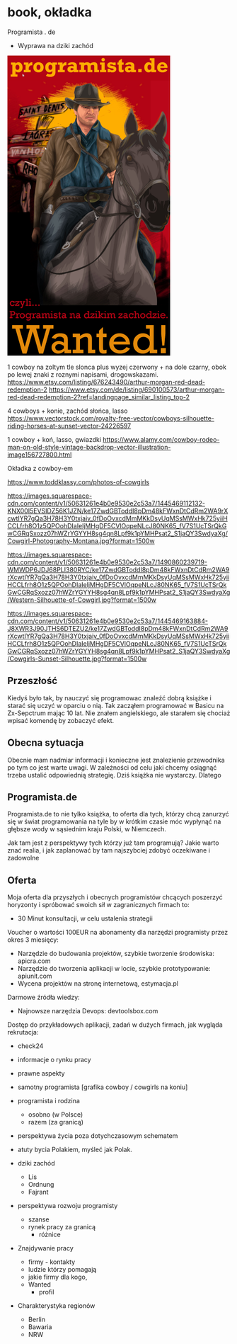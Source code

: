 # book, okładka
Programista . de
  + Wyprawa na dziki zachód

![programista-de-book-icon.png](programista-de-book-icon.png)

1 cowboy na zoltym tle slonca plus wyzej czerwony + na dole czarny, obok po lewej znaki z roznymi napisami, drogowskazami.
https://www.etsy.com/listing/676243490/arthur-morgan-red-dead-redemption-2
https://www.etsy.com/de/listing/690100573/arthur-morgan-red-dead-redemption-2?ref=landingpage_similar_listing_top-2

4 cowboys + konie, zachód słońca, lasso
https://www.vectorstock.com/royalty-free-vector/cowboys-silhouette-riding-horses-at-sunset-vector-24226597


1 cowboy + koń, lasso, gwiazdki
https://www.alamy.com/cowboy-rodeo-man-on-old-style-vintage-backdrop-vector-illustration-image156727800.html


Okładka z cowboy-em

https://www.toddklassy.com/photos-of-cowgirls


https://images.squarespace-cdn.com/content/v1/50631261e4b0e9530e2c53a7/1445469112132-KNX00I5EVSIDZ56K1JZN/ke17ZwdGBToddI8pDm48kFWxnDtCdRm2WA9rXcwtIYR7gQa3H78H3Y0txjaiv_0fDoOvxcdMmMKkDsyUqMSsMWxHk725yiiHCCLfrh8O1z5QPOohDIaIeljMHgDF5CVlOqpeNLcJ80NK65_fV7S1UcTSrQkGwCGRqSxozz07hWZrYGYYH8sg4qn8Lpf9k1pYMHPsat2_S1jaQY3SwdyaXg/Cowgirl-Photography-Montana.jpg?format=1500w

https://images.squarespace-cdn.com/content/v1/50631261e4b0e9530e2c53a7/1490860239719-WMWDP6JDJ68PLI380RYC/ke17ZwdGBToddI8pDm48kFWxnDtCdRm2WA9rXcwtIYR7gQa3H78H3Y0txjaiv_0fDoOvxcdMmMKkDsyUqMSsMWxHk725yiiHCCLfrh8O1z5QPOohDIaIeljMHgDF5CVlOqpeNLcJ80NK65_fV7S1UcTSrQkGwCGRqSxozz07hWZrYGYYH8sg4qn8Lpf9k1pYMHPsat2_S1jaQY3SwdyaXg/Western-Silhouette-of-Cowgirl.jpg?format=1500w

https://images.squarespace-cdn.com/content/v1/50631261e4b0e9530e2c53a7/1445469163884-J8XWR3J90JTHS6DTEZU2/ke17ZwdGBToddI8pDm48kFWxnDtCdRm2WA9rXcwtIYR7gQa3H78H3Y0txjaiv_0fDoOvxcdMmMKkDsyUqMSsMWxHk725yiiHCCLfrh8O1z5QPOohDIaIeljMHgDF5CVlOqpeNLcJ80NK65_fV7S1UcTSrQkGwCGRqSxozz07hWZrYGYYH8sg4qn8Lpf9k1pYMHPsat2_S1jaQY3SwdyaXg/Cowgirls-Sunset-Silhouette.jpg?format=1500w


## Przeszłość
Kiedyś było tak, by nauczyć się programowac znaleźć dobrą książke i starać się uczyć w oparciu o nią.
Tak zacząłem programować w Basicu na Zx-Sepctrum mając 10 lat.
Nie znałem angielskiego, ale starałem się chociaż wpisać komendę by zobaczyć efekt.

## Obecna sytuacja
Obecnie mam nadmiar informacji i konieczne jest znalezienie przewodnika po tym co jest warte uwagi.
W zależności od celu jaki chcemy osiągnąć trzeba ustalić odpowiednią strategię.
Dziś książka nie wystarczy.
Dlatego 

## Programista.de
Programista.de to nie tylko książka, to oferta dla tych, którzy chcą zanurzyć się w świat programowania na tyle by w krótkim czasie móc 
wypłynąć na głębsze wody w sąsiednim kraju Polski, w Niemczech.

Jak tam jest z perspektywy tych którzy już tam programują?
Jakie warto znać realia, i jak zaplanować by tam najszybciej zdobyć oczekiwane i zadowolne


## Oferta
Moja oferta dla przyszłych i obecnych programistów chcących poszerzyć horyzonty i spróbować swoich sił w zagranicznych firmach to:
+ 30 Minut konsultacji, w celu ustalenia strategii

Voucher o wartości 100EUR na abonamenty dla narzędzi programisty przez okres 3 miesięcy:
  + Narzędzie do budowania projektów, szybkie tworzenie środowiska: apicra.com
  + Narzędzie do tworzenia aplikacji w locie, szybkie prototypowanie: apiunit.com
  + Wycena projektów na stronę internetową, estymacja.pl


Darmowe źródła wiedzy:
  + Najnowsze narzędzia Devops: devtoolsbox.com
  
Dostęp do przykładowych aplikacji, zadań w dużych firmach, jak wygląda rekrutacja:
  + check24


+ informacje o rynku pracy
+ prawne aspekty

+ samotny programista
  [grafika cowboy / cowgirls na koniu]
  
  
+ programista i rodzina 
  + osobno (w Polsce)
  + razem (za granicą)
  
+ perspektywa życia poza dotychczasowym schematem

+ atuty bycia Polakiem, myśleć jak Polak.
+ dziki zachód
  + Lis
  + Ordnung
  + Fajrant
  
  
  
+ perspektywa rozwoju programisty
  + szanse
  + rynek pracy za granicą
    + różnice
    
  
+ Znajdywanie pracy
  + firmy - kontakty
  + ludzie którzy pomagają
  + jakie firmy dla kogo, 
  + Wanted
    + profil
    
+ Charakterystyka regionów
  + Berlin  
  + Bawaria
  + NRW
  



